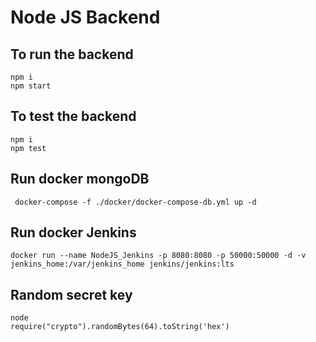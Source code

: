 # Node JS Backend

## To run the backend

```shell
npm i
npm start
```

## To test the backend

```shell
npm i
npm test
```

## Run docker mongoDB

```shell
 docker-compose -f ./docker/docker-compose-db.yml up -d
```

## Run docker Jenkins

```shell
docker run --name NodeJS_Jenkins -p 8080:8080 -p 50000:50000 -d -v jenkins_home:/var/jenkins_home jenkins/jenkins:lts
```

## Random secret key

```shell
node
require("crypto").randomBytes(64).toString('hex')
```
